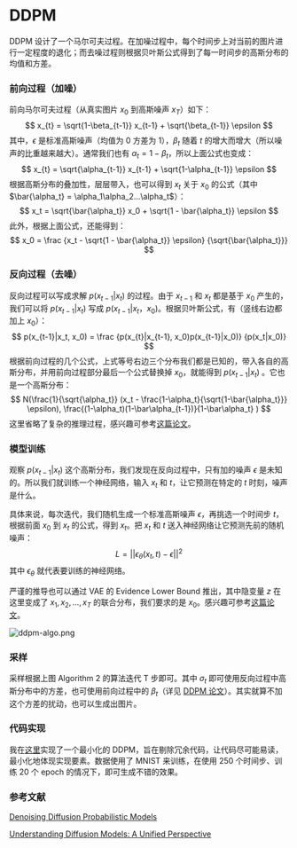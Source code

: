 # DDPM

DDPM 设计了一个马尔可夫过程。在加噪过程中，每个时间步上对当前的图片进行一定程度的退化；而去噪过程则根据贝叶斯公式得到了每一时间步的高斯分布的均值和方差。

### 前向过程（加噪）

前向马尔可夫过程（从真实图片 $x_0$ 到高斯噪声 $x_T$）如下：
$$
x_{t} = \sqrt{1-\beta_{t-1}} x_{t-1} + \sqrt{\beta_{t-1}} \epsilon
$$
其中，$\epsilon$ 是标准高斯噪声（均值为 0 方差为 1），$\beta_t$ 随着 $t$ 的增大而增大（所以噪声的比重越来越大）。通常我们也有 $\alpha_t=1-\beta_t$，所以上面公式也变成：
$$
x_{t} = \sqrt{\alpha_{t-1}} x_{t-1} + \sqrt{1-\alpha_{t-1}} \epsilon
$$
根据高斯分布的叠加性，层层带入，也可以得到 $x_t$ 关于 $x_0$ 的公式（其中 $\bar{\alpha_t} = \alpha_1\alpha_2…\alpha_t$）：
$$
x_t = \sqrt{\bar{\alpha_t}} x_0 + \sqrt{1 - \bar{\alpha_t}} \epsilon
$$
此外，根据上面公式，还能得到：
$$
x_0 = \frac {x_t - \sqrt{1 - \bar{\alpha_t}} \epsilon} {\sqrt{\bar{\alpha_t}}}
$$

### 反向过程（去噪）

反向过程可以写成求解 $p(x_{t-1}|x_t)$ 的过程。由于 $x_{t - 1}$ 和 $x_t$ 都是基于 $x_0$ 产生的，我们可以将 $p(x_{t-1}|x_t)$ 写成 $p(x_{t-1}|x_t， x_0)$。根据贝叶斯公式，有（竖线右边都加上 $x_0$）：
$$
p(x_{t-1}|x_t, x_0) = \frac {p(x_{t}|x_{t-1}, x_0)p(x_{t-1}|x_0)} {p(x_t|x_0)}
$$
根据前向过程的几个公式，上式等号右边三个分布我们都是已知的，带入各自的高斯分布，并用前向过程部分最后一个公式替换掉 $x_0$，就能得到  $p(x_{t-1}|x_t)$ 。它也是一个高斯分布：
$$
N(\frac{1}{\sqrt{\alpha_t}} (x_t - \frac{1-\alpha_t}{\sqrt{1-\bar{\alpha_t}}} \epsilon), \frac{(1-\alpha_t)(1-\bar\alpha_{t-1})}{1-\bar\alpha_t} )
$$
这里省略了复杂的推理过程，感兴趣可参考[这篇论文](https://arxiv.org/abs/2208.11970)。

### 模型训练

观察  $p(x_{t-1}|x_t)$ 这个高斯分布，我们发现在反向过程中，只有加的噪声 $\epsilon$ 是未知的。所以我们就训练一个神经网络，输入 $x_t$ 和 $t$，让它预测在特定的 $t$ 时刻，噪声是什么。

具体来说，每次迭代，我们随机生成一个标准高斯噪声 $\epsilon$，再挑选一个时间步 $t$，根据前面 $x_0$ 到 $x_t$ 的公式，得到 $x_t$。把 $x_t$ 和 $t$ 送入神经网络让它预测先前的随机噪声：
$$
L=||\epsilon_\theta(x_t, t) - \epsilon||^2
$$
其中 $\epsilon_\theta$ 就代表要训练的神经网络。

严谨的推导也可以通过 VAE 的 Evidence Lower Bound 推出，其中隐变量 $z$ 在这里变成了 $x_1,x_2,…,x_T$ 的联合分布，我们要求的是 $x_0$。感兴趣可参考[这篇论文](https://arxiv.org/abs/2208.11970)。

![ddpm-algo.png](https://github.com/HoiM/HoiM.github.io/assets/ddpm-algo.png)

### 采样

采样根据上图 Algorithm 2 的算法迭代 T 步即可。其中 $\sigma_t$ 即可使用反向过程中高斯分布中的方差，也可使用前向过程中的 $\beta_t$（详见 [DDPM 论文](https://arxiv.org/abs/2006.11239)）。其实就算不加这个方差的扰动，也可以生成出图片。

### 代码实现

我在[这里](https://github.com/HoiM/diffusion-schedulers-minimal-implementation/tree/master/01-DDPM)实现了一个最小化的 DDPM，旨在剔除冗余代码，让代码尽可能易读，最小化地体现实现要素。数据使用了 MNIST 来训练，在使用 250 个时间步、训练 20 个 epoch 的情况下，即可生成不错的效果。

### 参考文献

[Denoising Diffusion Probabilistic Models](https://arxiv.org/abs/2006.11239)

[Understanding Diffusion Models: A Unified Perspective](https://arxiv.org/abs/2208.11970)